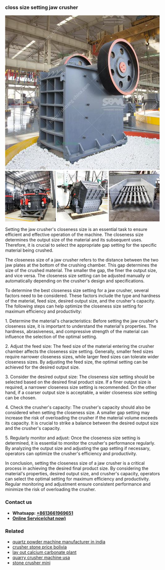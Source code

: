 <h3>closs size setting jaw crusher</h3><img src='1708309288.jpg' alt=''><p>Setting the jaw crusher's closeness size is an essential task to ensure efficient and effective operation of the machine. The closeness size determines the output size of the material and its subsequent uses. Therefore, it is crucial to select the appropriate gap setting for the specific material being crushed.</p><p>The closeness size of a jaw crusher refers to the distance between the two jaw plates at the bottom of the crushing chamber. This gap determines the size of the crushed material. The smaller the gap, the finer the output size, and vice versa. The closeness size setting can be adjusted manually or automatically depending on the crusher's design and specifications.</p><p>To determine the best closeness size setting for a jaw crusher, several factors need to be considered. These factors include the type and hardness of the material, feed size, desired output size, and the crusher's capacity. The following steps can help optimize the closeness size setting for maximum efficiency and productivity:</p><p>1. Determine the material's characteristics: Before setting the jaw crusher's closeness size, it is important to understand the material's properties. The hardness, abrasiveness, and compressive strength of the material can influence the selection of the optimal setting.</p><p>2. Adjust the feed size: The feed size of the material entering the crusher chamber affects the closeness size setting. Generally, smaller feed sizes require narrower closeness sizes, while larger feed sizes can tolerate wider closeness sizes. By adjusting the feed size, the optimal setting can be achieved for the desired output size.</p><p>3. Consider the desired output size: The closeness size setting should be selected based on the desired final product size. If a finer output size is required, a narrower closeness size setting is recommended. On the other hand, if a coarser output size is acceptable, a wider closeness size setting can be chosen.</p><p>4. Check the crusher's capacity: The crusher's capacity should also be considered when setting the closeness size. A smaller gap setting may increase the risk of overloading the crusher if the material volume exceeds its capacity. It is crucial to strike a balance between the desired output size and the crusher's capacity.</p><p>5. Regularly monitor and adjust: Once the closeness size setting is determined, it is essential to monitor the crusher's performance regularly. By analyzing the output size and adjusting the gap setting if necessary, operators can optimize the crusher's efficiency and productivity.</p><p>In conclusion, setting the closeness size of a jaw crusher is a critical process in achieving the desired final product size. By considering the material's properties, desired output size, and crusher's capacity, operators can select the optimal setting for maximum efficiency and productivity. Regular monitoring and adjustment ensure consistent performance and minimize the risk of overloading the crusher.</p><h3>Contact us</h3><ul><li><strong>Whatsapp:&nbsp;<a href="https://wa.me/8613661969651">+8613661969651</a></strong></li><li><a href="https://swt.shibang-china.com/?git&amp;zhl&amp;closs size setting jaw crusher"><strong>Online Service(chat now)</strong></a></li></ul><h3>Related</h3><ul><li><a href='quartz powder machine manufacturer in india.md'>quartz powder machine manufacturer in india</a></li><li><a href='crusher stone price bolivia.md'>crusher stone price bolivia</a></li><li><a href='lay out calcium carbonate plant.md'>lay out calcium carbonate plant</a></li><li><a href='quarry crusher machine usa.md'>quarry crusher machine usa</a></li><li><a href='stone crusher mini.md'>stone crusher mini</a></li></ul>